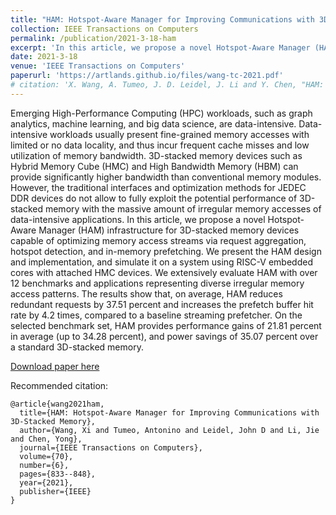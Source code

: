```yaml
---
title: "HAM: Hotspot-Aware Manager for Improving Communications with 3D-Stacked Memory"
collection: IEEE Transactions on Computers
permalink: /publication/2021-3-18-ham
excerpt: 'In this article, we propose a novel Hotspot-Aware Manager (HAM) infrastructure for 3D-stacked memory devices capable of optimizing memory access streams via request aggregation, hotspot detection, and in-memory prefetching. We present the HAM design and implementation, and simulate it on a system using RISC-V embedded cores with attached HMC devices. We extensively evaluate HAM with over 12 benchmarks and applications representing diverse irregular memory access patterns. The results show that, on average, HAM reduces redundant requests by 37.51 percent and increases the prefetch buffer hit rate by 4.2 times, compared to a baseline streaming prefetcher. On the selected benchmark set, HAM provides performance gains of 21.81 percent in average (up to 34.28 percent), and power savings of 35.07 percent over a standard 3D-stacked memory.'
date: 2021-3-18
venue: 'IEEE Transactions on Computers'
paperurl: 'https://artlands.github.io/files/wang-tc-2021.pdf'
# citation: 'X. Wang, A. Tumeo, J. D. Leidel, J. Li and Y. Chen, "HAM: Hotspot-Aware Manager for Improving Communications With 3D-Stacked Memory," in IEEE Transactions on Computers, vol. 70, no. 6, pp. 833-848, 1 June 2021, doi: 10.1109/TC.2021.3066982.'
---
```

Emerging High-Performance Computing (HPC) workloads, such as graph analytics, machine learning, and big data science, are data-intensive. Data-intensive workloads usually present fine-grained memory accesses with limited or no data locality, and thus incur frequent cache misses and low utilization of memory bandwidth. 3D-stacked memory devices such as Hybrid Memory Cube (HMC) and High Bandwidth Memory (HBM) can provide significantly higher bandwidth than conventional memory modules. However, the traditional interfaces and optimization methods for JEDEC DDR devices do not allow to fully exploit the potential performance of 3D-stacked memory with the massive amount of irregular memory accesses of data-intensive applications. In this article, we propose a novel Hotspot-Aware Manager (HAM) infrastructure for 3D-stacked memory devices capable of optimizing memory access streams via request aggregation, hotspot detection, and in-memory prefetching. We present the HAM design and implementation, and simulate it on a system using RISC-V embedded cores with attached HMC devices. We extensively evaluate HAM with over 12 benchmarks and applications representing diverse irregular memory access patterns. The results show that, on average, HAM reduces redundant requests by 37.51 percent and increases the prefetch buffer hit rate by 4.2 times, compared to a baseline streaming prefetcher. On the selected benchmark set, HAM provides performance gains of 21.81 percent in average (up to 34.28 percent), and power savings of 35.07 percent over a standard 3D-stacked memory.

[Download paper here](https://artlands.github.io/files/wang-tc-2021.pdf)

Recommended citation: 

```
@article{wang2021ham,
  title={HAM: Hotspot-Aware Manager for Improving Communications with 3D-Stacked Memory},
  author={Wang, Xi and Tumeo, Antonino and Leidel, John D and Li, Jie and Chen, Yong},
  journal={IEEE Transactions on Computers},
  volume={70},
  number={6},
  pages={833--848},
  year={2021},
  publisher={IEEE}
}
```